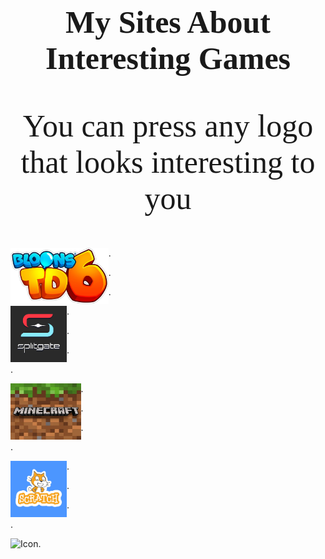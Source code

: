 <!DOCTYPE html>
<html>
<body>
</head>
<h1 style="font-family:Lucida Handwriting;font-size:50px;" align="center">My Sites About Interesting Games</h1>
<p style="font-family:Lucida Handwriting;font-size:50px;" align="center">You can press any logo that looks interesting to you</p>
<a href="https://github.com/Sites-Of-A-Gamer/BTD6/blob/main/README.md"> <img id="BTD6Logo" align="left" alt="Icon" height="90" src="https://github.com/Sites-Of-A-Gamer/BTD6/blob/main/BTD6Logo.jpg"></a>
<p>.
  
  
  





































.



















.


















  
  
 . <a href="https://github.com/Sites-Of-A-Gamer/Splitgate/blob/main/README.md" target="_blank"> <img id="SplitgateLogo" align="left" alt="Icon" height="90" src="https://github.com/Sites-Of-A-Gamer/Splitgate/blob/main/SplitgateLogo.jpg"></a></p>
<p>.
  
  
  





























.













.
































  
  
  .<a href="https://github.com/Sites-Of-A-Gamer/Minecraft/blob/main/README.md"> <img id="MinecraftLogo" align="left" alt="MinecraftLogo" width="112.5" height="90" src="https://github.com/Sites-Of-A-Gamer/Minecraft/blob/main/MinecraftLogo.jpg"></a></p>
<p>.
  
  
  





































.



















.


















  
  
 . <a href="https://scratch.mit.edu/projects/1010757735/fullscreen"> <img id="ScratchLogo" align="left" alt="Icon" height="90" src="ScratchLogo.jpg"></a></p>
<p>.
  
  
  





































.



















.


















  
  
 . <a href="https://github.com/Sites-Of-A-Gamer/Rounds/blob/main/README.md"> <img id="header" align="left" alt="Icon" height="90" src="https://shared.akamai.steamstatic.com/store_item_assets/steam/apps/1557740/header.jpg?t=1708524608"></a></p>

